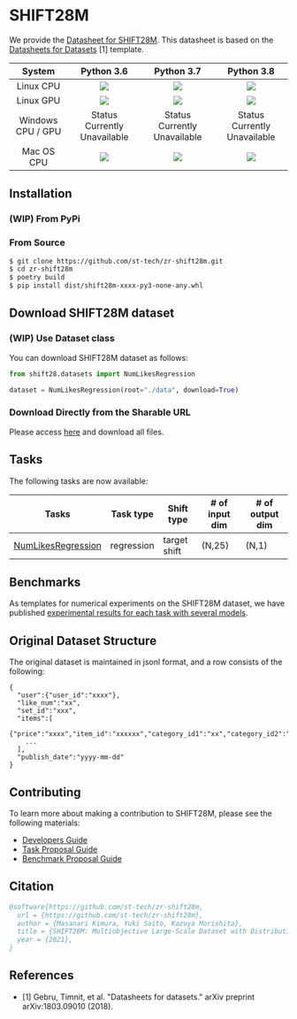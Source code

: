 # SHIFT28M

We provide the [Datasheet for SHIFT28M](./DATASHEET.md).
This datasheet is based on the [Datasheets for Datasets](https://arxiv.org/abs/1803.09010) [1] template.

| System      | Python 3.6 | Python 3.7 | Python 3.8 |
| :---:              | :---:             | :---:            | :--:              |
| Linux CPU    |  <img src="https://img.shields.io/badge/build-success-brightgreen" /> | <img src="https://img.shields.io/badge/build-success-brightgreen" /> | <img src="https://img.shields.io/badge/build-success-brightgreen" /> |
| Linux GPU    |   <img src="https://img.shields.io/badge/build-success-brightgreen" />  | <img src="https://img.shields.io/badge/build-success-brightgreen" /> | <img src="https://img.shields.io/badge/build-success-brightgreen" /> |
| Windows CPU / GPU | <center>Status Currently Unavailable</center> | <center>Status Currently Unavailable</center> |  <center>Status Currently Unavailable</center> |
| Mac OS CPU|   <img src="https://img.shields.io/badge/build-success-brightgreen" /> |  <img src="https://img.shields.io/badge/build-success-brightgreen" />   |  <img src="https://img.shields.io/badge/build-success-brightgreen" /> |

## Installation

### (WIP) From PyPi

### From Source

```bash
$ git clone https://github.com/st-tech/zr-shift28m.git
$ cd zr-shift28m
$ poetry build
$ pip install dist/shift28m-xxxx-py3-none-any.whl
```

## Download SHIFT28M dataset

### (WIP) Use Dataset class

You can download SHIFT28M dataset as follows:

```python
from shift28.datasets import NumLikesRegression

dataset = NumLikesRegression(root="./data", download=True)
```

### Download Directly from the Sharable URL

Please access [here](https://drive.google.com/drive/folders/1BExsZkhE5N6Oj_OyFrs2O52WUc0SkZOr?usp=sharing) and download all files.

## Tasks

The following tasks are now available:

| Tasks              | Task type      | Shift type   | # of input dim | # of output dim |
|--------------------|----------------|--------------|----------------|-----------------|
| [NumLikesRegression](https://github.com/st-tech/zr-shift28m/tree/main/benchmarks#regression-for-the-number-of-likes) | regression     | target shift |     (N,25)     | (N,1)           |

## Benchmarks

As templates for numerical experiments on the SHIFT28M dataset, we have published [experimental results for each task with several models](./benchmarks).

## Original Dataset Structure

The original dataset is maintained in jsonl format, and a row consists of the following:

```
{
  "user":{"user_id":"xxxx"},
  "like_num":"xx",
  "set_id":"xxx",
  "items":[
    {"price":"xxxx","item_id":"xxxxxx","category_id1":"xx","category_id2":"xxxxx"},
    ...
  ],
  "publish_date":"yyyy-mm-dd"
}
```



## Contributing
To learn more about making a contribution to SHIFT28M, please see the following materials:
- [Developers Guide](./DEVELOPMENT.md)
- [Task Proposal Guide](./TASK_PROPOSAL.md)
- [Benchmark Proposal Guide](./BENCHMARK.md)

## Citation

```bibtex
@software{https://github.com/st-tech/zr-shift28m,
  url = {https://github.com/st-tech/zr-shift28m},
  author = {Masanari Kimura, Yuki Saito, Kazuya Morishita},
  title = {SHIFT28M: Multiobjective Large-Scale Dataset with Distributional Shifts},
  year = {2021},
}
```

## References
- [1] Gebru, Timnit, et al. "Datasheets for datasets." arXiv preprint arXiv:1803.09010 (2018).
